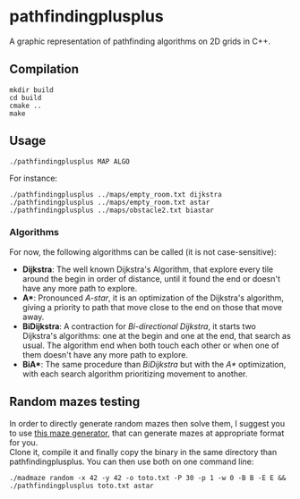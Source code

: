 # pathfindingplusplus

A graphic representation of pathfinding algorithms on 2D grids in C++.


## Compilation

    mkdir build
    cd build
    cmake ..
    make


## Usage

    ./pathfindingplusplus MAP ALGO

For instance:

    ./pathfindingplusplus ../maps/empty_room.txt dijkstra
    ./pathfindingplusplus ../maps/empty_room.txt astar
    ./pathfindingplusplus ../maps/obstacle2.txt biastar



### Algorithms

For now, the following algorithms can be called (it is not case-sensitive):

- **Dijkstra**: The well known Dijkstra's Algorithm, that explore every tile around the begin in order of distance, until it found the end or doesn't have any more path to explore.
- **A\***: Pronounced *A-star*, it is an optimization of the Dijkstra's algorithm, giving a priority to path that move close to the end on those that move away.
- **BiDijkstra**: A contraction for *Bi-directional Dijkstra*, it starts two Dijkstra's algorithms: one at the begin and one at the end, that search as usual. The algorithm end when both touch each other or when one of them doesn't have any more path to explore.
- **BiA\***: The same procedure than *BiDijkstra* but with the *A\** optimization, with each search algorithm prioritizing movement to another.



## Random mazes testing

In order to directly generate random mazes then solve them, I suggest you to use [this maze generator](https://github.com/Aracthor/madmaze), that can generate mazes at appropriate format for you.  
Clone it, compile it and finally copy the binary in the same directory than pathfindingplusplus. You can then use both on one command line:

    ./madmaze random -x 42 -y 42 -o toto.txt -P 30 -p 1 -w 0 -B B -E E && ./pathfindingplusplus toto.txt astar
